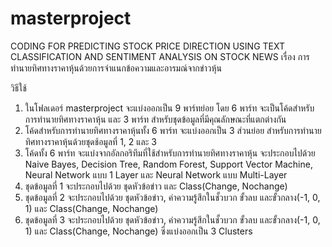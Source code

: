 # masterproject
CODING FOR PREDICTING STOCK PRICE DIRECTION USING TEXT CLASSIFICATION AND SENTIMENT ANALYSIS ON STOCK NEWS
เรื่อง การทำนายทิศทางราคาหุ้นด้วยการจำแนกข้อความและอารมณ์จากข่าวหุ้น
       
วิธีใช้
1. ในโฟลเดอร์ masterproject จะแบ่งออกเป็น 9 พาร์ทย่อย โดย 6 พาร์ท จะเป็นโค้ดสำหรับการทำนายทิศทางราคาหุ้น และ 3 พาร์ท สำหรับชุดข้อมูลที่มีคุณลักษณะที่แตกต่างกัน 
2. โค้ดสำหรับการทำนายทิศทางราคาหุ้นทั้ง 6 พาร์ท จะแบ่งออกเป็น 3 ส่วนย่อย สำหรับการทำนายทิศทางราคาหุ้นด้วยชุดช้อมูลที่ 1, 2 และ 3
3. โค้ดทั้ง 6 พาร์ท จะแบ่งจากอัลกอริทึมที่ใช้สำหรับการทำนายทิศทางราคาหุ้น จะประกอบไปด้วย Naive Bayes, Decision Tree, Random Forest, Support Vector Machine, Neural Network แบบ 1 Layer และ Neural Network แบบ Multi-Layer
3. ชุดข้อมูลที่ 1 จะประกอบไปด้วย ชุดหัวข้อข่าว และ Class(Change, Nochange)
4. ชุดข้อมูลที่ 2 จะประกอบไปด้วย ชุดหัวข้อข่าว, ค่าความรู้สึกในชั้วบวก ขั้วลบ และขั้วกลาง(-1, 0, 1) และ Class(Change, Nochange)
5. ชุดข้อมูลที่ 3 จะประกอบไปด้วย ชุดหัวข้อข่าว, ค่าความรู้สึกในชั้วบวก ขั้วลบ และขั้วกลาง(-1, 0, 1) และ Class(Change, Nochange) ซึ่งแบ่งออกเป็น 3 Clusters
